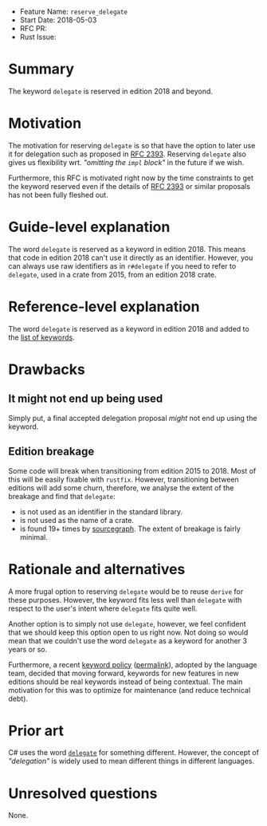 - Feature Name: `reserve_delegate`
- Start Date: 2018-05-03
- RFC PR:
- Rust Issue:

# Summary
[summary]: #summary

The keyword `delegate` is reserved in edition 2018 and beyond.

# Motivation
[motivation]: #motivation

[RFC 2393]: https://github.com/rust-lang/rfcs/pull/2393

The motivation for reserving `delegate` is so that have the option to
later use it for delegation such as proposed in [RFC 2393].
Reserving `delegate` also gives us flexibility wrt. *"omitting the `impl` block"*
in the future if we wish.

Furthermore, this RFC is motivated right now by the time constraints to get
the keyword reserved even if the details of [RFC 2393] or similar proposals
has not been fully fleshed out.

# Guide-level explanation
[guide-level-explanation]: #guide-level-explanation

The word `delegate` is reserved as a keyword in edition 2018.
This means that code in edition 2018 can't use it directly as an identifier.
However, you can always use raw identifiers as in `r#delegate` if you need
to refer to `delegate`, used in a crate from 2015, from an edition 2018 crate.

# Reference-level explanation
[reference-level-explanation]: #reference-level-explanation

[list of keywords]: https://doc.rust-lang.org/book/second-edition/appendix-01-keywords.html

The word `delegate` is reserved as a keyword in edition 2018 and added to the
[list of keywords].

# Drawbacks
[drawbacks]: #drawbacks

## It might not end up being used

Simply put, a final accepted delegation proposal *might* not end up using the keyword.

## Edition breakage

[sourcegraph]: https://sourcegraph.com/search?q=repogroup:crates+case:yes++%5Cb%28%28let%7Cconst%7Ctype%7C%29%5Cs%2Bdelegate%5Cs%2B%3D%7C%28fn%7Cimpl%7Cmod%7Cstruct%7Cenum%7Cunion%7Ctrait%29%5Cs%2Bdelegate%29%5Cb+max:400

Some code will break when transitioning from edition 2015 to 2018.
Most of this will be easily fixable with `rustfix`.
However, transitioning between editions will add some churn,
therefore, we analyse the extent of the breakage and find that `delegate`:

+ is not used as an identifier in the standard library.
+ is not used as the name of a crate.
+ is found 19+ times by [sourcegraph].
  The extent of breakage is fairly minimal.

# Rationale and alternatives
[alternatives]: #alternatives

A more frugal option to reserving `delegate` would be to reuse `derive` for
these purposes. However, the keyword fits less well than `delegate` with respect
to the user's intent where `delegate` fits quite well.

Another option is to simply not use `delegate`,
however, we feel confident that we should keep this option open to us right now.
Not doing so would mean that we couldn't use the word `delegate` as a keyword
for another 3 years or so.

[keyword policy]: https://paper.dropbox.com/doc/Keyword-policy-SmIMziXBzoQOEQmRgjJPm
[permalink]: https://gist.github.com/Centril/4c82c19b3cb02cc565622a37d1591785

Furthermore, a recent [keyword policy] ([permalink]), adopted by the language team,
decided that moving forward, keywords for new features in new editions
should be real keywords instead of being contextual. The main motivation
for this was to optimize for maintenance (and reduce technical debt).

# Prior art
[prior-art]: #prior-art

C# uses the word [`delegate`](https://docs.microsoft.com/en-us/dotnet/csharp/language-reference/keywords/delegate)
for something different.
However, the concept of *"delegation"* is widely used to mean different things
in different languages.

# Unresolved questions
[unresolved]: #unresolved-questions

None.
